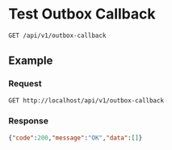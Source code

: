 # Test Outbox Callback

<!--
@category Private
-->

```bash
GET /api/v1/outbox-callback
```

## Example

### Request

```bash
GET http://localhost/api/v1/outbox-callback
```

### Response

```json
{"code":200,"message":"OK","data":[]}
```